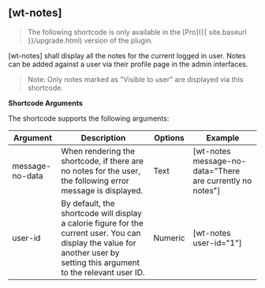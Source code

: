 ## [wt-notes]

> The following shortcode is only available in the [Pro]({{ site.baseurl }}/upgrade.html) version of the plugin.

[wt-notes] shall display all the notes for the current logged in user. Notes can be added against a user via their profile page in the admin interfaces.

>Note: Only notes marked as "Visible to user" are displayed via this shortcode. 

 **Shortcode Arguments**
 
 The shortcode supports the following arguments:
 
| Argument | Description | Options | Example |
|--|--|--|--|
|message-no-data|When rendering the shortcode, if there are no notes for the user, the following error message is displayed.|Text| [wt-notes message-no-data="There are currently no notes"]
|user-id|By default, the shortcode will display a calorie figure for the current user. You can display the value for another user by setting this argument to the relevant user ID.|Numeric| [wt-notes user-id="1"]
